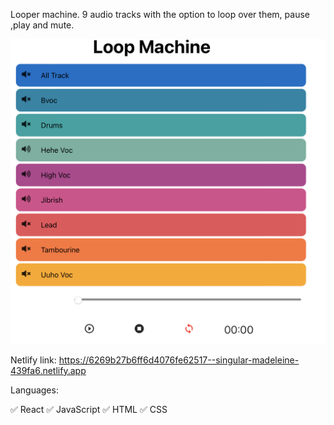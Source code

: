 Looper machine.
9 audio tracks with the option to loop over them, pause ,play and mute.


![alt text](https://github.com/hilamedina/LooperProject/blob/face09156ceb2b4b27e04b26531101d56236768b/src/Screen%20Shot%202022-04-28%20at%200.52.52.png)

Netlify link:
https://6269b27b6ff6d4076fe62517--singular-madeleine-439fa6.netlify.app



Languages:

✅ React
✅ JavaScript
✅ HTML
✅ CSS
